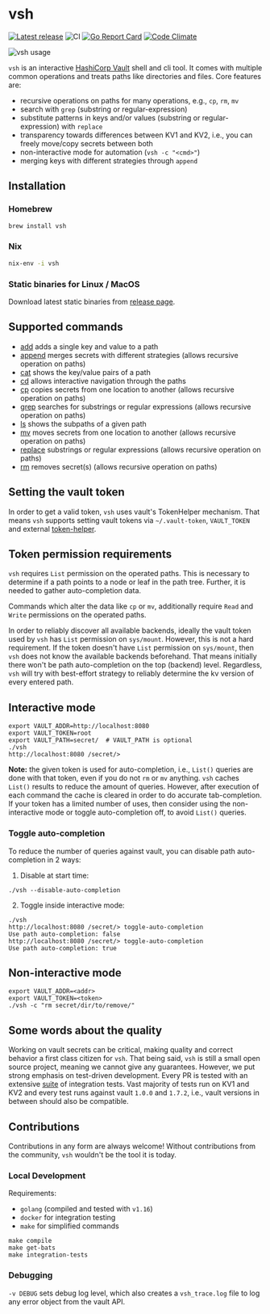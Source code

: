 # vsh

[![Latest release](https://img.shields.io/github/release/fishi0x01/vsh.svg)](https://github.com/fishi0x01/vsh/releases/latest)
![CI](https://github.com/fishi0x01/vsh/workflows/CI/badge.svg)
[![Go Report Card](https://goreportcard.com/badge/github.com/fishi0x01/vsh)](https://goreportcard.com/report/github.com/fishi0x01/vsh)
[![Code Climate](https://codeclimate.com/github/fishi0x01/vsh/badges/gpa.svg)](https://codeclimate.com/github/fishi0x01/vsh)

![vsh usage](https://user-images.githubusercontent.com/10799507/66355982-9872a980-e969-11e9-8ca4-6a2ff215f835.gif)

`vsh` is an interactive [HashiCorp Vault](https://www.vaultproject.io/) shell and cli tool. It comes with multiple common operations and treats paths like directories and files.
Core features are:

- recursive operations on paths for many operations, e.g., `cp`, `rm`, `mv`
- search with `grep` (substring or regular-expression)
- substitute patterns in keys and/or values (substring or regular-expression) with `replace`
- transparency towards differences between KV1 and KV2, i.e., you can freely move/copy secrets between both
- non-interactive mode for automation (`vsh -c "<cmd>"`)
- merging keys with different strategies through `append`

## Installation

### Homebrew

```sh
brew install vsh
```

### Nix

```sh
nix-env -i vsh
```

### Static binaries for Linux / MacOS

Download latest static binaries from [release page](https://github.com/fishi0x01/vsh/releases).

## Supported commands

- [add](doc/commands/add.md) adds a single key and value to a path
- [append](doc/commands/append.md) merges secrets with different strategies (allows recursive operation on paths)
- [cat](doc/commands/cat.md) shows the key/value pairs of a path
- [cd](doc/commands/cd.md) allows interactive navigation through the paths
- [cp](doc/commands/cp.md) copies secrets from one location to another (allows recursive operation on paths)
- [grep](doc/commands/grep.md) searches for substrings or regular expressions (allows recursive operation on paths)
- [ls](doc/commands/ls.md) shows the subpaths of a given path
- [mv](doc/commands/mv.md) moves secrets from one location to another (allows recursive operation on paths)
- [replace](doc/commands/replace.md) substrings or regular expressions (allows recursive operation on paths)
- [rm](doc/commands/rm.md) removes secret(s) (allows recursive operation on paths)

## Setting the vault token

In order to get a valid token, `vsh` uses vault's TokenHelper mechanism.
That means `vsh` supports setting vault tokens via `~/.vault-token`, `VAULT_TOKEN` and external [token-helper](https://www.vaultproject.io/docs/commands/token-helper).

## Token permission requirements

`vsh` requires `List` permission on the operated paths.
This is necessary to determine if a path points to a node or leaf in the path tree.
Further, it is needed to gather auto-completion data.

Commands which alter the data like `cp` or `mv`, additionally require `Read` and `Write` permissions on the operated paths.

In order to reliably discover all available backends, ideally the vault token used by `vsh` has `List` permission on `sys/mount`. However, this is not a hard requirement.
If the token doesn't have `List` permission on `sys/mount`, then `vsh` does not know the available backends beforehand.
That means initially there won't be path auto-completion on the top (backend) level.
Regardless, `vsh` will try with best-effort strategy to reliably determine the kv version of every entered path.

## Interactive mode

```
export VAULT_ADDR=http://localhost:8080
export VAULT_TOKEN=root
export VAULT_PATH=secret/  # VAULT_PATH is optional
./vsh
http://localhost:8080 /secret/>
```

**Note:** the given token is used for auto-completion, i.e., `List()` queries are done with that token, even if you do not `rm` or `mv` anything.
`vsh` caches `List()` results to reduce the amount of queries. However, after execution of each command the cache is cleared
in order to do accurate tab-completion.
If your token has a limited number of uses, then consider using the non-interactive mode or toggle auto-completion off, to avoid `List()` queries.

### Toggle auto-completion

To reduce the number of queries against vault, you can disable path auto-completion in 2 ways:

1. Disable at start time:

```
./vsh --disable-auto-completion
```

2. Toggle inside interactive mode:

```
./vsh
http://localhost:8080 /secret/> toggle-auto-completion
Use path auto-completion: false
http://localhost:8080 /secret/> toggle-auto-completion
Use path auto-completion: true
```

## Non-interactive mode

```
export VAULT_ADDR=<addr>
export VAULT_TOKEN=<token>
./vsh -c "rm secret/dir/to/remove/"
```

## Some words about the quality

Working on vault secrets can be critical, making quality and correct behavior a first class citizen for `vsh`.
That being said, `vsh` is still a small open source project, meaning we cannot give any guarantees.
However, we put strong emphasis on test-driven development.
Every PR is tested with an extensive [suite](test/suites) of integration tests.
Vast majority of tests run on KV1 and KV2 and every test runs against vault `1.0.0` and `1.7.2`, i.e., vault versions in between should also be compatible.

## Contributions

Contributions in any form are always welcome! Without contributions from the community, `vsh` wouldn't be the tool it is today.

### Local Development

Requirements:

- `golang` (compiled and tested with `v1.16`)
- `docker` for integration testing
- `make` for simplified commands

```
make compile
make get-bats
make integration-tests
```

### Debugging

`-v DEBUG` sets debug log level, which also creates a `vsh_trace.log` file to log any error object from the vault API.
